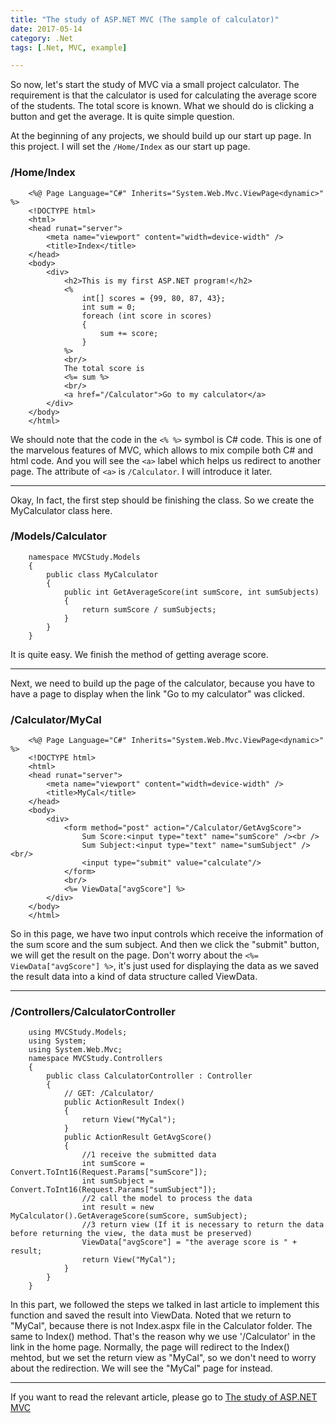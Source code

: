 ```yaml
---
title: "The study of ASP.NET MVC (The sample of calculator)"
date: 2017-05-14
category: .Net
tags: [.Net, MVC, example]

---
```


So now, let's start the study of MVC via a small project calculator. The requirement is that the calculator is used for calculating the average score of the students. The total score is known. What we should do is clicking a button and get the average. It is quite simple question.  

At the beginning of any projects, we should build up our start up page. In this project. I will set the `/Home/Index` as 
our start up page.  

### **/Home/Index**

        <%@ Page Language="C#" Inherits="System.Web.Mvc.ViewPage<dynamic>" %>
        <!DOCTYPE html>
        <html>
        <head runat="server">
            <meta name="viewport" content="width=device-width" />
            <title>Index</title>
        </head>
        <body>
            <div>
                <h2>This is my first ASP.NET program!</h2>
                <%
                    int[] scores = {99, 80, 87, 43};
                    int sum = 0;
                    foreach (int score in scores)
                    {
                        sum += score;
                    }                            
                %>
                <br/>
                The total score is 
                <%= sum %>
                <br/>
                <a href="/Calculator">Go to my calculator</a>
            </div>
        </body>
        </html>

We should note that the code in the `<% %>` symbol is C# code. This is one of the marvelous features of MVC, which allows to mix compile both C# and html code. And you will see the `<a>` label which helps us redirect to another page. The attribute of `<a>` is `/Calculator`. I will introduce it later.  
 
***

Okay, In fact, the first step should be finishing the class. So we create the MyCalculator class here.  
###  **/Models/Calculator**
        
        namespace MVCStudy.Models
        {
            public class MyCalculator
            {
                public int GetAverageScore(int sumScore, int sumSubjects)
                {
                    return sumScore / sumSubjects;
                }
            }
        }

It is quite easy. We finish the method of getting average score.  

***
Next, we need to build up the page of the calculator, because you have to have a page to display when the link "Go to my calculator" was clicked.  

### **/Calculator/MyCal**

        <%@ Page Language="C#" Inherits="System.Web.Mvc.ViewPage<dynamic>" %>
        <!DOCTYPE html>
        <html>
        <head runat="server">
            <meta name="viewport" content="width=device-width" />
            <title>MyCal</title>
        </head>
        <body>
            <div>
                <form method="post" action="/Calculator/GetAvgScore">
                    Sum Score:<input type="text" name="sumScore" /><br />
                    Sum Subject:<input type="text" name="sumSubject" /><br/>
                    <input type="submit" value="calculate"/>
                </form>
                <br/>
                <%= ViewData["avgScore"] %>
            </div>
        </body>
        </html>
        
So in this page, we have two input controls which receive the information of the sum score and the sum subject. And then we click the "submit" button, we will get the result on the page.  Don't worry about the `<%= ViewData["avgScore"] %>`, it's just used for displaying the data as we saved the result data into a kind of data structure called ViewData.  
  
***
### **/Controllers/CalculatorController**
        
        using MVCStudy.Models;
        using System;
        using System.Web.Mvc;
        namespace MVCStudy.Controllers
        {
            public class CalculatorController : Controller
            {
                // GET: /Calculator/
                public ActionResult Index()
                {
                    return View("MyCal");
                }
                public ActionResult GetAvgScore()
                {
                    //1 receive the submitted data
                    int sumScore = Convert.ToInt16(Request.Params["sumScore"]);
                    int sumSubject = Convert.ToInt16(Request.Params["sumSubject"]);
                    //2 call the model to process the data
                    int result = new MyCalculator().GetAverageScore(sumScore, sumSubject);
                    //3 return view (If it is necessary to return the data before returning the view, the data must be preserved)
                    ViewData["avgScore"] = "the average score is " + result;
                    return View("MyCal");
                }
            }
        }
        
In this part, we followed the steps we talked in last article to implement this function and saved the result into ViewData. Noted that we return to "MyCal", because there is not Index.aspx file in the Calculator folder. The same to Index() method. That's the reason why we use '/Calculator' in the link in the home page. Normally, the page will redirect to the Index() mehtod, but we set the return view as "MyCal", so we don't need to worry about the redirection. We will see the "MyCal" page for instead.  

 


  
***

If you want to read the relevant article, please go to [The study of ASP.NET MVC](http://oscarzhou.co.nz/blog/2017/05/11/the-study-of-aspnet-mvc)








